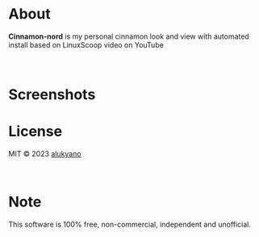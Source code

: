 <h1>About</h1>
<b>Cinnamon-nord</b> is my personal cinnamon look and view with automated install based on LinuxScoop video on YouTube<br><br>
    <br>
    <h1>Screenshots</h1>
    <div>
    </div>
    <h1>License</h1>
    <p>MIT &copy; 2023 <a href="https://github.com/alukyano">alukyano</a></p><br>
    <h1>Note</h1>
    <p>This software is 100% free, non-commercial, independent and unofficial.</p>